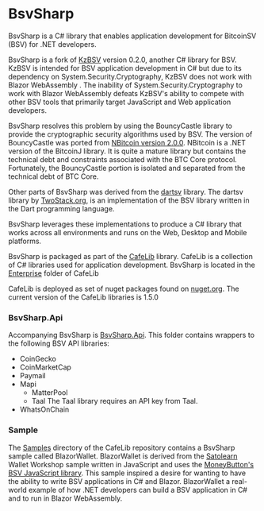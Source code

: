 # BsvSharp

BsvSharp is a C# library that enables application development for BitcoinSV (BSV) for .NET developers. 

BsvSharp is a fork of [KzBSV](https://github.com/kzbsv/KzBsv) version 0.2.0, another C# library for BSV.  KzBSV is intended for BSV application development in C# but due to its dependency on System.Security.Cryptography,   KzBSV does not  work with Blazor WebAssembly .  The inability of System.Security.Cryptography to work with Blazor WebAssembly defeats KzBSV's ability to compete with other BSV tools that primarily target JavaScript and Web application developers.

BsvSharp resolves this problem by using the BouncyCastle library to provide the cryptographic security algorithms used by BSV.  The version of BouncyCastle was ported from [NBitcoin version 2.0.0](https://github.com/MetacoSA/NBitcoin/tree/v2.0.0.0).  NBitcoin is a .NET version of the BitcoinJ library.  It is quite a mature library but contains the technical debt and constraints associated with the BTC Core protocol.  Fortunately, the BouncyCastle portion is isolated and separated from the technical debt of BTC Core.

Other parts of BsvSharp was derived from the <a href="https://github.com/twostack/dartsv">dartsv</a> library.  The dartsv library by <a href="https://www.twostack.org">TwoStack.org</a>, is an implementation of the BSV library written in the Dart programming language.  

BsvSharp leverages these implementations to produce a C# library that works across all environments and runs on the Web, Desktop and Mobile platforms.

BsvSharp is packaged as part of the [CafeLib](https://github.com/chrissolutions/CafeLib) library.  CafeLib is a collection of C# libraries used for application development.  BsvSharp is located in the [Enterprise](https://github.com/chrissolutions/CafeLib/tree/main/Enterprise) folder of CafeLib

CafeLib is deployed as set of nuget packages found on [nuget.org](https://www.nuget.org/packages?q=CafeLib).  The current version of the CafeLib libraries is 1.5.0

### BsvSharp.Api

Accompanying BsvSharp is [BsvSharp.Api](https://github.com/chrissolutions/CafeLib/tree/main/Enterprise/BsvSharp.Api).  This folder contains wrappers to the following BSV API libraries:

- CoinGecko
- CoinMarketCap
- Paymail
- Mapi
  - MatterPool
  - Taal
    The Taal library requires an API key from Taal.
- WhatsOnChain

### Sample

The [Samples](https://github.com/chrissolutions/CafeLib/tree/main/Samples) directory of the CafeLib repository contains a BsvSharp sample called BlazorWallet.  BlazorWallet is derived from the [Satolearn](https://satolearn.com) Wallet Workshop sample written in JavaScript and uses the [MoneyButton's BSV JavaScript library](https://github.com/moneybutton/bsv).  This sample inspired a desire for wanting to have  the ability to write BSV applications in C# and Blazor.  BlazorWallet a real-world example of how .NET developers can build a BSV application in C# and to run in Blazor WebAssembly.
